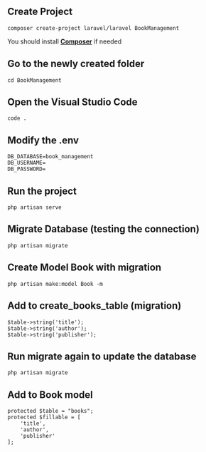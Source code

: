 Create Project
-
```
composer create-project laravel/laravel BookManagement
```
You should install **[Composer](https://getcomposer.org/download/)** if needed

Go to the newly created folder
-
```
cd BookManagement
```

Open the Visual Studio Code
-
```
code .
```

Modify the .env
-
```
DB_DATABASE=book_management
DB_USERNAME=
DB_PASSWORD=
```

Run the project
-
```
php artisan serve
```

Migrate Database (testing the connection)
-
```
php artisan migrate
```

Create Model Book with migration
-
```
php artisan make:model Book -m
```

Add to create_books_table (migration)
-
```
$table->string('title');
$table->string('author');
$table->string('publisher');
```

Run migrate again to update the database
-
```
php artisan migrate
```

Add to Book model
-
```
protected $table = "books";
protected $fillable = [
    'title',
    'author',
    'publisher'
];
```